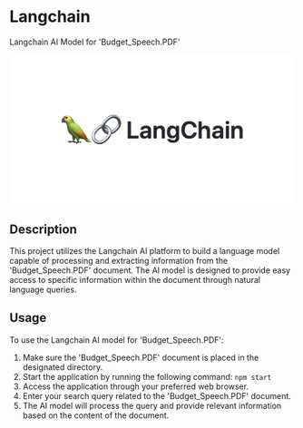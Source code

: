 # Langchain

Langchain AI Model for 'Budget_Speech.PDF'

![Langchain Logo](langchain.png)

## Description

This project utilizes the Langchain AI platform to build a language model capable of processing and extracting information from the 'Budget_Speech.PDF' document. The AI model is designed to provide easy access to specific information within the document through natural language queries.

## Usage

To use the Langchain AI model for 'Budget_Speech.PDF':

1. Make sure the 'Budget_Speech.PDF' document is placed in the designated directory.
2. Start the application by running the following command: `npm start`
3. Access the application through your preferred web browser.
4. Enter your search query related to the 'Budget_Speech.PDF' document.
5. The AI model will process the query and provide relevant information based on the content of the document.

